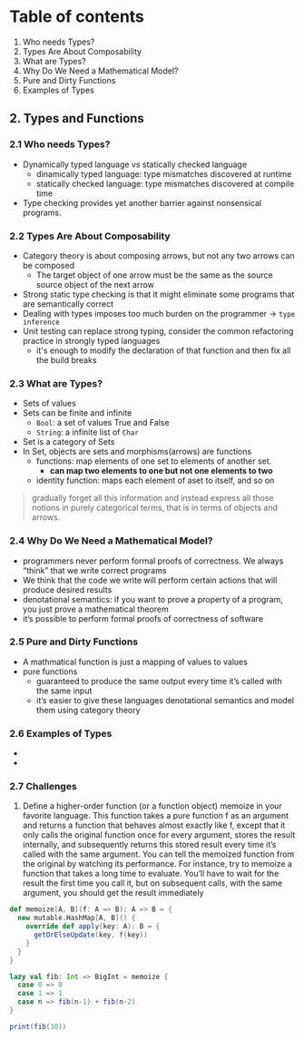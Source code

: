 # Table of contents
1. Who needs Types?
2. Types Are About Composability
3. What are Types?
4. Why Do We Need a Mathematical Model?
5. Pure and Dirty Functions
6. Examples of Types



## 2. Types and Functions

### 2.1 Who needs Types?
- Dynamically typed language vs statically checked language
  - dinamically typed language: type mismatches discovered at runtime 
  - statically checked language: type mismatches discovered at compile time
- Type checking provides yet another barrier against nonsensical programs.

### 2.2 Types Are About Composability
- Category theory is about composing arrows, but not any two arrows can be composed
  - The target object of one arrow must be the same as the source source object of the next arrow
- Strong static type checking is that it might eliminate some programs that are semantically correct
- Dealing with types imposes too much burden on the programmer -> `type inference`
- Unit testing can replace strong typing, consider the common refactoring practice in strongly typed languages
  - it's enough to modify the declaration of that function and then fix all the build breaks

### 2.3 What are Types?
- Sets of values
- Sets can be finite and infinite
  - `Bool`: a set of values True and False
  - `String`: a infinite list of `Char`
- Set is a category of Sets
- In Set, objects are sets and morphisms(arrows) are functions
  - functions: map elements of one set to elements of another set.
    - **can map two elements to one but not one elements to two**
  - identity function: maps each element of aset to itself, and so on

> gradually forget all this information and instead express all those notions in purely categorical terms, 
> that is in terms of objects and arrows.


### 2.4 Why Do We Need a Mathematical Model?
- programmers never perform formal proofs of correctness. We always “think” that we write correct programs
- We think that the code we write will perform certain actions that will produce desired results
- denotational semantics: if you want to prove a property of a program, you just prove a mathematical theorem
- it’s possible to perform formal proofs of correctness of software

### 2.5 Pure and Dirty Functions
- A mathmatical function is just a mapping of values to values
- pure functions 
  - guaranteed to produce the same output every time it’s called with the same input
  - it’s easier to give these languages denotational semantics and model them using category theory

### 2.6 Examples of Types
- 
-

### 2.7 Challenges
1. Define a higher-order function (or a function object) memoize in your favorite language. This function takes a pure function f as
an argument and returns a function that behaves almost exactly like f, except that it only calls the original function once for every
argument, stores the result internally, and subsequently returns this stored result every time it’s called with the same argument.
You can tell the memoized function from the original by watching its performance. For instance, try to memoize a function that takes a long time to evaluate. You’ll have to wait for the result
the first time you call it, but on subsequent calls, with the same argument, you should get the result immediately

```scala
def memoize[A, B](f: A => B): A => B = {
  new mutable.HashMap[A, B]() {
    override def apply(key: A): B = {
      getOrElseUpdate(key, f(key))
    }
  }
}

lazy val fib: Int => BigInt = memoize {
  case 0 => 0
  case 1 => 1
  case n => fib(n-1) + fib(n-2)
}

print(fib(10))
```
